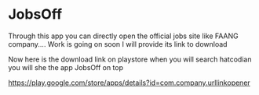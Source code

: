 # JobsOff
Through this app you can directly open the official jobs site like FAANG company....
Work is going on soon I will provide its link to download

Now here is the download link on playstore when you will search hatcodian you will she the app JobsOff on top 

https://play.google.com/store/apps/details?id=com.company.urllinkopener


